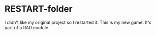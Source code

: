 # RESTART-folder
 
I didn't like my original project so I restarted it. This is my new game. It's part of a RAD module.
